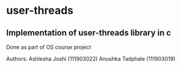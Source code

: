# user-threads

## Implementation of user-threads library in c
Done as part of OS course project

Authors:
Ashlesha Joshi (111903022)
Anushka Tadphale (111903019)
